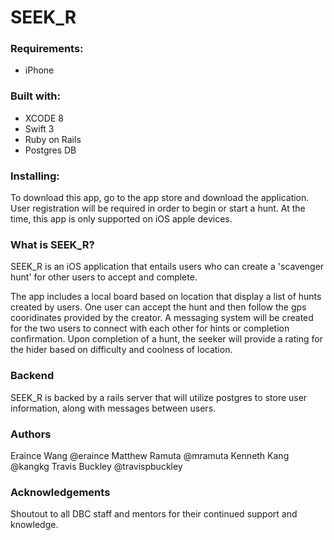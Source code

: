 # SEEK_R

### Requirements:

- iPhone

### Built with:

- XCODE 8
- Swift 3
- Ruby on Rails
- Postgres DB

### Installing:

To download this app, go to the app store and download the application. User registration will be required in order to begin or start a hunt. At the time, this app is only supported on iOS apple devices.

### What is SEEK_R?

SEEK_R is an iOS application that entails users who can create a 'scavenger hunt' for other users to accept and complete.

The app includes a local board based on location that display a list of hunts created by users. One user can accept the hunt and then follow the gps cooridinates provided by the creator. A messaging system will be created for the two users to connect with each other for hints or completion confirmation. Upon completion of a hunt, the seeker will provide a rating for the hider based on difficulty and coolness of location.

### Backend

SEEK_R is backed by a rails server that will utilize postgres to store user information, along with messages between users. 

### Authors

Eraince Wang @eraince
Matthew Ramuta @mramuta
Kenneth Kang @kangkg
Travis Buckley @travispbuckley

### Acknowledgements

Shoutout to all DBC staff and mentors for their continued support and knowledge. 


